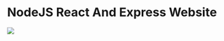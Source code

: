 # NodeJS React And Express Website

<img src="https://media.giphy.com/media/gdwnmSbkzr9eZbWhVz/giphy.gif" />
